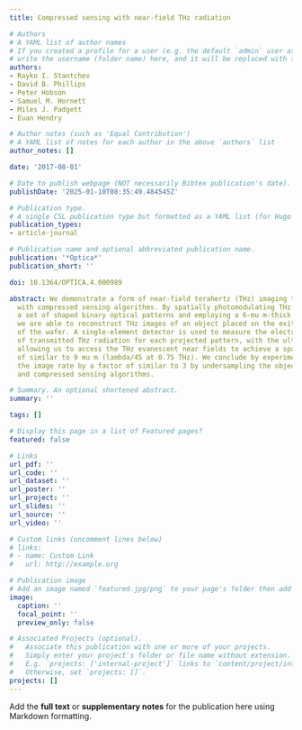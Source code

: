 ```yaml
---
title: Compressed sensing with near-field THz radiation

# Authors
# A YAML list of author names
# If you created a profile for a user (e.g. the default `admin` user at `content/authors/admin/`), 
# write the username (folder name) here, and it will be replaced with their full name and linked to their profile.
authors:
- Rayko I. Stantchev
- David B. Phillips
- Peter Hobson
- Samuel M. Hornett
- Miles J. Padgett
- Euan Hendry

# Author notes (such as 'Equal Contribution')
# A YAML list of notes for each author in the above `authors` list
author_notes: []

date: '2017-08-01'

# Date to publish webpage (NOT necessarily Bibtex publication's date).
publishDate: '2025-01-10T08:35:49.484545Z'

# Publication type.
# A single CSL publication type but formatted as a YAML list (for Hugo requirements).
publication_types:
- article-journal

# Publication name and optional abbreviated publication name.
publication: '*Optica*'
publication_short: ''

doi: 10.1364/OPTICA.4.000989

abstract: We demonstrate a form of near-field terahertz (THz) imaging that is compatible
  with compressed sensing algorithms. By spatially photomodulating THz pulses using
  a set of shaped binary optical patterns and employing a 6-mu m-thick silicon wafer,
  we are able to reconstruct THz images of an object placed on the exit interface
  of the wafer. A single-element detector is used to measure the electric field amplitude
  of transmitted THz radiation for each projected pattern, with the ultra-thin wafer
  allowing us to access the THz evanescent near fields to achieve a spatial resolution
  of similar to 9 mu m (lambda/45 at 0.75 THz). We conclude by experimentally improving
  the image rate by a factor of similar to 3 by undersampling the object with adaptive
  and compressed sensing algorithms.

# Summary. An optional shortened abstract.
summary: ''

tags: []

# Display this page in a list of Featured pages?
featured: false

# Links
url_pdf: ''
url_code: ''
url_dataset: ''
url_poster: ''
url_project: ''
url_slides: ''
url_source: ''
url_video: ''

# Custom links (uncomment lines below)
# links:
# - name: Custom Link
#   url: http://example.org

# Publication image
# Add an image named `featured.jpg/png` to your page's folder then add a caption below.
image:
  caption: ''
  focal_point: ''
  preview_only: false

# Associated Projects (optional).
#   Associate this publication with one or more of your projects.
#   Simply enter your project's folder or file name without extension.
#   E.g. `projects: ['internal-project']` links to `content/project/internal-project/index.md`.
#   Otherwise, set `projects: []`.
projects: []
---
```


Add the **full text** or **supplementary notes** for the publication here using Markdown formatting.

